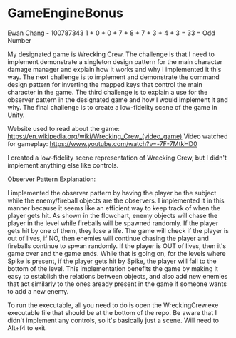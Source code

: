 # GameEngineBonus
Ewan Chang - 100787343
1 + 0 + 0 + 7 + 8 + 7 + 3 + 4 + 3 = 33 = Odd Number

My designated game is Wrecking Crew. The challenge is that I need to implement demonstrate a singleton design pattern for the main character damage manager
and explain how it works and why I implemented it this way. The next challenge is to implement and demonstrate the command design pattern for inverting the
mapped keys that control the main character in the game. The third challenge is to explain a use for the observer pattern in the designated game and how
I would implement it and why. The final challenge is to create a low-fidelity scene of the game in Unity.

Website used to read about the game: https://en.wikipedia.org/wiki/Wrecking_Crew_(video_game)
Video watched for gameplay: https://www.youtube.com/watch?v=-7F-7MtkHD0

I created a low-fidelity scene representation of Wrecking Crew, but I didn't implement anything else like controls.

Observer Pattern Explanation:

I implemented the observer pattern by having the player be the subject while the enemy/fireball objects are the observers.
I implemented it in this manner because it seems like an efficient way to keep track of when the player gets hit.
As shown in the flowchart, enemy objects will chase the player in the level while fireballs will be spawned randomly.
If the player gets hit by one of them, they lose a life. The game will check if the player is out of lives, if NO, then enemies will
continue chasing the player and fireballs continue to spwan randomly. If the player is OUT of lives, then it's game over and the game ends.
While that is going on, for the levels where Spike is present, if the player gets hit by Spike, the player will fall to the bottom of the level.
This implementation benefits the game by making it easy to establish the relations between objects, and also add new enemies that act similarly
to the ones aready present in the game if someone wants to add a new enemy.

To run the executable, all you need to do is open the WreckingCrew.exe executable file that should be at the bottom of the repo.
Be aware that I didn't implement any controls, so it's basically just a scene. Will need to Alt+f4 to exit.
